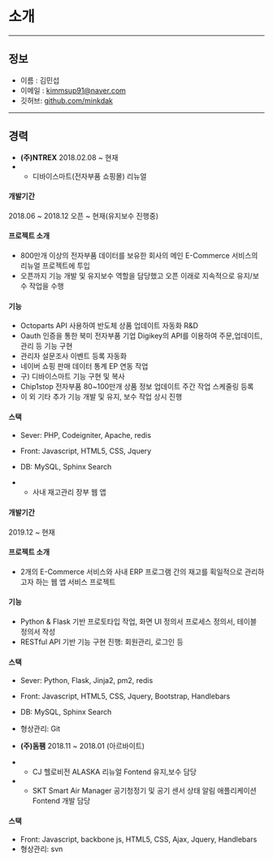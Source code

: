 # 소개
---
## 정보
- 이름 : 김민섭
- 이메일 : kimmsup91@naver.com
- 깃허브: [github.com/minkdak](https://github.com/minkdak)
---
## 경력
- **(주)NTREX**  2018.02.08 ~ 현재
- * 디바이스마트(전자부품 쇼핑몰) 리뉴얼 
#### 개발기간 
   2018.06 ~ 2018.12 오픈 ~ 현재(유지보수 진행중)
#### 프로젝트 소개
- 800만개 이상의 전자부품 데이터를 보유한 회사의 메인 E-Commerce 서비스의 리뉴얼 프로젝트에 투입
- 오픈까지 기능 개발 및 유지보수 역할을 담당했고 오픈 이래로 지속적으로 유지/보수 작업을 수행

#### 기능
- Octoparts API 사용하여 반도체 상품 업데이트 자동화 R&D
- Oauth 인증을 통한 북미 전자부품 기업 Digikey의 API를 이용하여 주문,업데이트,관리 등 기능 구현
- 관리자 설문조사 이벤트 등록 자동화
- 네이버 쇼핑 판매 데이터 통계 EP 연동 작업
- 구) 디바이스마트 기능 구현 및 복사
- Chip1stop 전자부품 80~100만개 상품 정보 업데이트 주간 작업 스케줄링 등록
- 이 외 기타 추가 기능 개발 및 유지, 보수 작업 상시 진행

#### 스택
- Sever: PHP, Codeigniter, Apache, redis
- Front: Javascript, HTML5, CSS, Jquery
- DB: MySQL, Sphinx Search

- * 사내 재고관리 장부 웹 앱
#### 개발기간 
   2019.12 ~ 현재
#### 프로젝트 소개
- 2개의 E-Commerce 서비스와 사내 ERP 프로그램 간의 재고를 획일적으로 관리하고자 하는 웹 앱 서비스 프로젝트

#### 기능
- Python & Flask 기반 프로토타입 작업, 화면 UI 정의서 프로세스 정의서, 테이블 정의서 작성
- RESTful API 기반 기능 구현 진행: 회원관리, 로그인 등

#### 스택
- Sever: Python, Flask, Jinja2, pm2, redis
- Front: Javascript, HTML5, CSS, Jquery, Bootstrap, Handlebars
- DB: MySQL, Sphinx Search
- 형상관리: Git


- **(주)돔팸**  2018.11 ~ 2018.01 (아르바이트)
- * CJ 헬로비전 ALASKA 리뉴얼 Fontend 유지,보수 담당
- * SKT Smart Air Manager 공기청정기 및 공기 센서 상태 알림 애플리케이션 Fontend 개발 담당

#### 스택
- Front: Javascript, backbone js, HTML5, CSS, Ajax, Jquery, Handlebars
- 형상관리: svn
